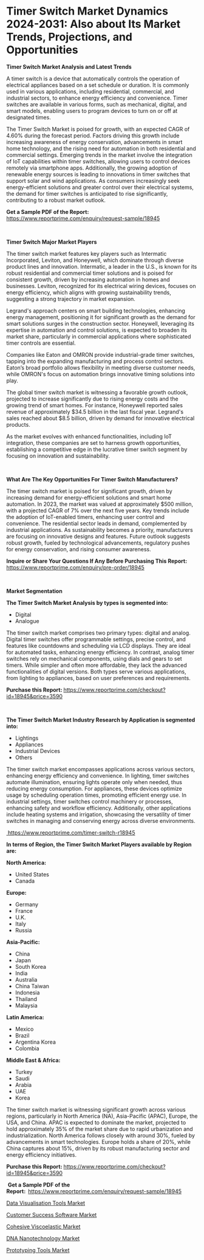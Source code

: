 <p><h1>Timer Switch Market Dynamics 2024-2031: Also about Its Market Trends, Projections, and Opportunities</h1></p><p><strong>Timer Switch Market Analysis and Latest Trends</strong></p>
<p><p>A timer switch is a device that automatically controls the operation of electrical appliances based on a set schedule or duration. It is commonly used in various applications, including residential, commercial, and industrial sectors, to enhance energy efficiency and convenience. Timer switches are available in various forms, such as mechanical, digital, and smart models, enabling users to program devices to turn on or off at designated times.</p><p>The Timer Switch Market is poised for growth, with an expected CAGR of 4.60% during the forecast period. Factors driving this growth include increasing awareness of energy conservation, advancements in smart home technology, and the rising need for automation in both residential and commercial settings. Emerging trends in the market involve the integration of IoT capabilities within timer switches, allowing users to control devices remotely via smartphone apps. Additionally, the growing adoption of renewable energy sources is leading to innovations in timer switches that support solar and wind applications. As consumers increasingly seek energy-efficient solutions and greater control over their electrical systems, the demand for timer switches is anticipated to rise significantly, contributing to a robust market outlook.</p></p>
<p><strong>Get a Sample PDF of the Report:&nbsp;</strong> <a href="https://www.reportprime.com/enquiry/request-sample/18945?utm_campaign=1847&utm_medium=2&utm_source=Github&utm_content=ia&utm_term=22112024&utm_id=timer-switch">https://www.reportprime.com/enquiry/request-sample/18945</a></p>
<p>&nbsp;</p>
<p><strong>Timer Switch Major Market Players</strong></p>
<p><p>The timer switch market features key players such as Intermatic Incorporated, Leviton, and Honeywell, which dominate through diverse product lines and innovation. Intermatic, a leader in the U.S., is known for its robust residential and commercial timer solutions and is poised for consistent growth, driven by increasing automation in homes and businesses. Leviton, recognized for its electrical wiring devices, focuses on energy efficiency, which aligns with growing sustainability trends, suggesting a strong trajectory in market expansion.</p><p>Legrand's approach centers on smart building technologies, enhancing energy management, positioning it for significant growth as the demand for smart solutions surges in the construction sector. Honeywell, leveraging its expertise in automation and control solutions, is expected to broaden its market share, particularly in commercial applications where sophisticated timer controls are essential.</p><p>Companies like Eaton and OMRON provide industrial-grade timer switches, tapping into the expanding manufacturing and process control sectors. Eaton’s broad portfolio allows flexibility in meeting diverse customer needs, while OMRON's focus on automation brings innovative timing solutions into play.</p><p>The global timer switch market is witnessing a favorable growth outlook, projected to increase significantly due to rising energy costs and the growing trend of smart homes. For instance, Honeywell reported sales revenue of approximately $34.5 billion in the last fiscal year. Legrand's sales reached about $8.5 billion, driven by demand for innovative electrical products.</p><p>As the market evolves with enhanced functionalities, including IoT integration, these companies are set to harness growth opportunities, establishing a competitive edge in the lucrative timer switch segment by focusing on innovation and sustainability.</p></p>
<p>&nbsp;</p>
<p><strong>What Are The Key Opportunities For Timer Switch Manufacturers?</strong></p>
<p><p>The timer switch market is poised for significant growth, driven by increasing demand for energy-efficient solutions and smart home automation. In 2023, the market was valued at approximately $500 million, with a projected CAGR of 7% over the next five years. Key trends include the adoption of IoT-enabled timers, enhancing user control and convenience. The residential sector leads in demand, complemented by industrial applications. As sustainability becomes a priority, manufacturers are focusing on innovative designs and features. Future outlook suggests robust growth, fueled by technological advancements, regulatory pushes for energy conservation, and rising consumer awareness.</p></p>
<p><strong>Inquire or Share Your Questions If Any Before Purchasing This Report:</strong> <a href="https://www.reportprime.com/enquiry/pre-order/18945?utm_campaign=1847&utm_medium=2&utm_source=Github&utm_content=ia&utm_term=22112024&utm_id=timer-switch">https://www.reportprime.com/enquiry/pre-order/18945</a></p>
<p>&nbsp;</p>
<p><strong>Market Segmentation</strong></p>
<p><strong>The Timer Switch Market Analysis by types is segmented into:</strong></p>
<p><ul><li>Digital</li><li>Analogue</li></ul></p>
<p><p>The timer switch market comprises two primary types: digital and analog. Digital timer switches offer programmable settings, precise control, and features like countdowns and scheduling via LCD displays. They are ideal for automated tasks, enhancing energy efficiency. In contrast, analog timer switches rely on mechanical components, using dials and gears to set timers. While simpler and often more affordable, they lack the advanced functionalities of digital versions. Both types serve various applications, from lighting to appliances, based on user preferences and requirements.</p></p>
<p><strong>Purchase this Report:&nbsp;</strong><a href="https://www.reportprime.com/checkout?id=18945&price=3590&utm_campaign=1847&utm_medium=2&utm_source=Github&utm_content=ia&utm_term=22112024&utm_id=timer-switch">https://www.reportprime.com/checkout?id=18945&price=3590</a></p>
<p>&nbsp;</p>
<p><strong>The Timer Switch Market Industry Research by Application is segmented into:</strong></p>
<p><ul><li>Lightings</li><li>Appliances</li><li>Industrial Devices</li><li>Others</li></ul></p>
<p><p>The timer switch market encompasses applications across various sectors, enhancing energy efficiency and convenience. In lighting, timer switches automate illumination, ensuring lights operate only when needed, thus reducing energy consumption. For appliances, these devices optimize usage by scheduling operation times, promoting efficient energy use. In industrial settings, timer switches control machinery or processes, enhancing safety and workflow efficiency. Additionally, other applications include heating systems and irrigation, showcasing the versatility of timer switches in managing and conserving energy across diverse environments.</p></p>
<p><a href="https://www.reportprime.com/timer-switch-r18945?utm_campaign=1847&utm_medium=2&utm_source=Github&utm_content=ia&utm_term=22112024&utm_id=timer-switch">&nbsp;https://www.reportprime.com/timer-switch-r18945</a></p>
<p><strong>In terms of Region, the Timer Switch Market Players available by Region are:</strong></p>
<p>
    <p> <strong> North America: </strong>
        <ul>
            <li>United States</li>
            <li>Canada</li>
        </ul>
        </p> 
    <p> <strong> Europe: </strong>
        <ul>
            <li>Germany</li>
            <li>France</li>
            <li>U.K.</li>
            <li>Italy</li>
            <li>Russia</li>
        </ul>
        </p> 
    <p> <strong> Asia-Pacific: </strong>
        <ul>
            <li>China</li>
            <li>Japan</li>
            <li>South Korea</li>
            <li>India</li>
            <li>Australia</li>
            <li>China Taiwan</li>
            <li>Indonesia</li>
            <li>Thailand</li>
            <li>Malaysia</li>
        </ul>
        </p> 
    <p> <strong> Latin America: </strong>
        <ul>
            <li>Mexico</li>
            <li>Brazil</li>
            <li>Argentina Korea</li>
            <li>Colombia</li>
        </ul>
        </p> 
    <p> <strong> Middle East & Africa: </strong>
        <ul>
            <li>Turkey</li>
            <li>Saudi</li>
            <li>Arabia</li>
            <li>UAE</li>
            <li>Korea</li>
        </ul>
    </p>
    </p>
<p><p>The timer switch market is witnessing significant growth across various regions, particularly in North America (NA), Asia-Pacific (APAC), Europe, the USA, and China. APAC is expected to dominate the market, projected to hold approximately 35% of the market share due to rapid urbanization and industrialization. North America follows closely with around 30%, fueled by advancements in smart technologies. Europe holds a share of 20%, while China captures about 15%, driven by its robust manufacturing sector and energy efficiency initiatives.</p></p>
<p><strong>Purchase this Report: </strong><a href="https://www.reportprime.com/checkout?id=18945&price=3590&utm_campaign=1847&utm_medium=2&utm_source=Github&utm_content=ia&utm_term=22112024&utm_id=timer-switch">https://www.reportprime.com/checkout?id=18945&price=3590</a></p>
<p>&nbsp;<strong>Get a Sample PDF of the Report:&nbsp;&nbsp;</strong><a href="https://www.reportprime.com/enquiry/request-sample/18945?utm_campaign=1847&utm_medium=2&utm_source=Github&utm_content=ia&utm_term=22112024&utm_id=timer-switch">https://www.reportprime.com/enquiry/request-sample/18945</a></p>
<p><strong></strong></p>
<p><p><a href="https://www.linkedin.com/pulse/data-visualisation-tools-market-growth-competitive-landscape-aen8e?utm_campaign=1847&utm_medium=2&utm_source=Github&utm_content=ia&utm_term=22112024&utm_id=timer-switch">Data Visualisation Tools Market</a></p><p><a href="https://www.linkedin.com/pulse/customer-success-software-market-report-company-profiles-share-a3cve?utm_campaign=1847&utm_medium=2&utm_source=Github&utm_content=ia&utm_term=22112024&utm_id=timer-switch">Customer Success Software Market</a></p><p><a href="https://issuu.com/reportprime-2/docs/cohesive-viscoelastic-market-size-2_444c4ceb0fcb72?utm_campaign=1847&utm_medium=2&utm_source=Github&utm_content=ia&utm_term=22112024&utm_id=timer-switch">Cohesive Viscoelastic Market</a></p><p><a href="https://issuu.com/reportprime-2/docs/dna-nanotechnology-market-size-2030_e5fe55723e8ea1?utm_campaign=1847&utm_medium=2&utm_source=Github&utm_content=ia&utm_term=22112024&utm_id=timer-switch">DNA Nanotechnology Market</a></p><p><a href="https://www.linkedin.com/pulse/prototyping-tools-market-trends-share-analysis-size-thene?utm_campaign=1847&utm_medium=2&utm_source=Github&utm_content=ia&utm_term=22112024&utm_id=timer-switch">Prototyping Tools Market</a></p></p>